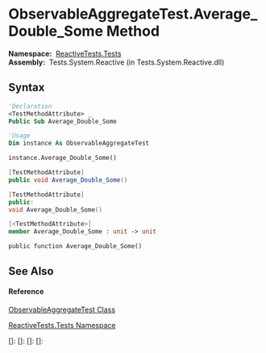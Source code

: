 # ObservableAggregateTest.Average\_Double\_Some Method

**Namespace:**  [ReactiveTests.Tests](ReactiveTests.Tests\ReactiveTests.Tests.md)  
**Assembly:**  Tests.System.Reactive (in Tests.System.Reactive.dll)

## Syntax

```vb
'Declaration
<TestMethodAttribute> _
Public Sub Average_Double_Some
```

```vb
'Usage
Dim instance As ObservableAggregateTest

instance.Average_Double_Some()
```

```csharp
[TestMethodAttribute]
public void Average_Double_Some()
```

```c++
[TestMethodAttribute]
public:
void Average_Double_Some()
```

```fsharp
[<TestMethodAttribute>]
member Average_Double_Some : unit -> unit 
```

```jscript
public function Average_Double_Some()
```

## See Also

#### Reference

[ObservableAggregateTest Class](ObservableAggregateTest\ObservableAggregateTest.md)

[ReactiveTests.Tests Namespace](ReactiveTests.Tests\ReactiveTests.Tests.md)

[]: 
[]: 
[]: 
[]: 